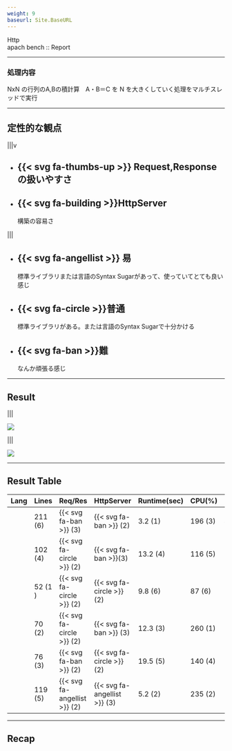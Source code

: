 ```yaml
---
weight: 9
baseurl: Site.BaseURL
---
```

<!--: wrap -->


<div class="text-data">Http</div>

<div class="text-context">apach bench  :: Report</div>


---
<!--: wrap -->

### 処理内容

<!--: content-left -->NxN の行列のA,Bの積計算　A・B＝C を N を大きくしていく処理をマルチスレッドで実行


---

## 定性的な観点


|||v

<ul class="flexblock specs">
  <li>
    <div>
      <h2>{{< svg fa-thumbs-up >}}
      Request,Response の扱いやすさ
      </h2>
    </div>
  </li>
  <li>
    <div>
      <h2>{{< svg fa-building >}}HttpServer</h2>
      構築の容易さ
    </div>
  </li>
</ul>

|||

<ul class="flexblock specs">
  <li>
    <div>
      <h2>{{< svg fa-angellist >}} 易</h2>
      標準ライブラリまたは言語のSyntax Sugarがあって、使っていてとても良い感じ
    </div>
  </li>
  <li>
    <div>
      <h2>{{< svg fa-circle >}}普通</h2>
      標準ライブラリがある。または言語のSyntax Sugarで十分かける
    </div>
  </li>
  <li>
    <div>
      <h2>{{< svg fa-ban >}}難</h2>
      なんか頑張る感じ
    </div>
  </li>
</ul>

---

## Result

|||

![](/img/result/ht_cpu_linux.png)

|||


![](/img/result/ht_mem_all_linux.png)

---

## Result Table

|              Lang              | Lines   | Req/Res                      | HttpServer                   | Runtime(sec) | CPU(%)   | Mem(mb)  | Point | Rank |
|:------------------------------:| ------- | ---------------------------- | ---------------------------- | ------------ | -------- | -------- | ----- | ---- |
| <i class="icon-cplusplus"></i> | 211 (6) | {{< svg fa-ban >}} (3)       | {{< svg fa-ban >}} (2)       | 3.2   (1)    | 196  (3) | 4  (1)   | 16    | 1    |
|   <i class="icon-java"></i>    | 102 (4) | {{< svg fa-circle >}} (2)    | {{< svg fa-ban >}}(3)        | 13.2   (4)   | 116 (5)  | 620  (4) | 22    | 5    |
|  <i class="icon-python"></i>   | 52 (1 ) | {{< svg fa-circle >}} (2)    | {{< svg fa-circle >}} (2)    | 9.8     (6)  | 87  (6)  | 23   (6) | 23    | 6    |
|   <i class="icon-scala"></i>   | 70 (2)  | {{< svg fa-circle >}} (2)    | {{< svg fa-ban >}} (3)       | 12.3  (3)    | 260  (1) | 949  (5) | 16    | 1    |
|   <i class="icon-rust"></i>    | 76 (3)  | {{< svg fa-ban >}} (2)       | {{< svg fa-circle >}} (2)    | 19.5 (5)     | 140 (4)  | 84  (3)  | 19    | 4    |
|    <i class="icon-go"></i>     | 119 (5) | {{< svg fa-angellist >}} (2) | {{< svg fa-angellist >}} (3) | 5.2   (2)    | 235 (2)  | 19  (2)  | 16    | 1    |


---

## Recap
